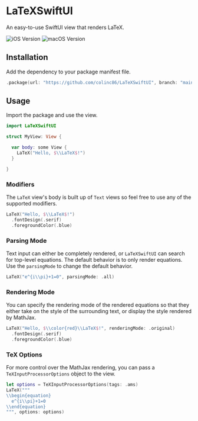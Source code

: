 # LaTeXSwiftUI

An easy-to-use SwiftUI view that renders LaTeX.

![iOS Version](https://img.shields.io/badge/iOS-6.1-informational) ![macOS Version](https://img.shields.io/badge/macOS-13-informational)

## Installation

Add the dependency to your package manifest file.

```swift
.package(url: "https://github.com/colinc86/LaTeXSwiftUI", branch: "main")
```

## Usage

Import the package and use the view.

```swift
import LaTeXSwiftUI

struct MyView: View {

  var body: some View {
    LaTeX("Hello, $\\LaTeX$!")
  }

}
```

### Modifiers

The `LaTeX` view's body is built up of `Text` views so feel free to use any of the supported modifiers.

```swift
LaTeX("Hello, $\\LaTeX$!")
  .fontDesign(.serif)
  .foregroundColor(.blue)
```

### Parsing Mode

Text input can either be completely rendered, or `LaTeXSwiftUI` can search for top-level equations. The default behavior is to only render equations. Use the `parsingMode` to change the default behavior.

```swift
LaTeX("e^{i\\pi}+1=0", parsingMode: .all)
```

### Rendering Mode

You can specify the rendering mode of the rendered equations so that they either take on the style of the surrounding text, or display the style rendered by MathJax.

```swift
LaTeX("Hello, $\\color{red}\\LaTeX$!", renderingMode: .original)
  .fontDesign(.serif)
  .foregroundColor(.blue)
```

### TeX Options

For more control over the MathJax rendering, you can pass a `TeXInputProcessorOptions` object to the view.

```swift
let options = TeXInputProcessorOptions(tags: .ams)
LaTeX("""
\\begin{equation}
  e^{i\\pi}+1=0
\\end{equation}
""", options: options)
```

